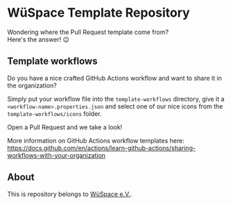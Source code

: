 # WüSpace Template Repository

Wondering where the Pull Request template come from? \
Here's the answer! :wink:

## Template workflows

Do you have a nice crafted GitHub Actions workflow and want to share it in the organization?

Simply put your workflow file into the `template-workflows` directory,
give it a `<workflow-name>.properties.json`
and select one of our nice icons from the `template-workflows/icons` folder.

Open a Pull Request and we take a look!

More information on GitHub Actions workflow templates here: \
https://docs.github.com/en/actions/learn-github-actions/sharing-workflows-with-your-organization

## About

This is repository belongs to [WüSpace e.V.](https://www.wuespace.de/).
